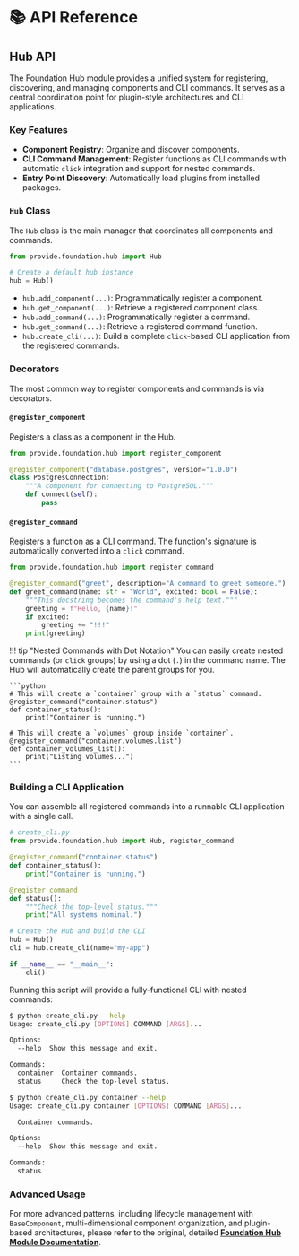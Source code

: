 # 📚 API Reference

## Hub API

The Foundation Hub module provides a unified system for registering, discovering, and managing components and CLI commands. It serves as a central coordination point for plugin-style architectures and CLI applications.

### Key Features

- **Component Registry**: Organize and discover components.
- **CLI Command Management**: Register functions as CLI commands with automatic `click` integration and support for nested commands.
- **Entry Point Discovery**: Automatically load plugins from installed packages.

### `Hub` Class

The `Hub` class is the main manager that coordinates all components and commands.

```python
from provide.foundation.hub import Hub

# Create a default hub instance
hub = Hub()
```

*   `hub.add_component(...)`: Programmatically register a component.
*   `hub.get_component(...)`: Retrieve a registered component class.
*   `hub.add_command(...)`: Programmatically register a command.
*   `hub.get_command(...)`: Retrieve a registered command function.
*   `hub.create_cli(...)`: Build a complete `click`-based CLI application from the registered commands.

### Decorators

The most common way to register components and commands is via decorators.

#### `@register_component`

Registers a class as a component in the Hub.

```python
from provide.foundation.hub import register_component

@register_component("database.postgres", version="1.0.0")
class PostgresConnection:
    """A component for connecting to PostgreSQL."""
    def connect(self):
        pass
```

#### `@register_command`

Registers a function as a CLI command. The function's signature is automatically converted into a `click` command.

```python
from provide.foundation.hub import register_command

@register_command("greet", description="A command to greet someone.")
def greet_command(name: str = "World", excited: bool = False):
    """This docstring becomes the command's help text."""
    greeting = f"Hello, {name}!"
    if excited:
        greeting += "!!!"
    print(greeting)
```

!!! tip "Nested Commands with Dot Notation"
    You can easily create nested commands (or `click` groups) by using a dot (`.`) in the command name. The Hub will automatically create the parent groups for you.

    ```python
    # This will create a `container` group with a `status` command.
    @register_command("container.status")
    def container_status():
        print("Container is running.")

    # This will create a `volumes` group inside `container`.
    @register_command("container.volumes.list")
    def container_volumes_list():
        print("Listing volumes...")
    ```

### Building a CLI Application

You can assemble all registered commands into a runnable CLI application with a single call.

```python
# create_cli.py
from provide.foundation.hub import Hub, register_command

@register_command("container.status")
def container_status():
    print("Container is running.")

@register_command
def status():
    """Check the top-level status."""
    print("All systems nominal.")

# Create the Hub and build the CLI
hub = Hub()
cli = hub.create_cli(name="my-app")

if __name__ == "__main__":
    cli()
```

Running this script will provide a fully-functional CLI with nested commands:

```bash
$ python create_cli.py --help
Usage: create_cli.py [OPTIONS] COMMAND [ARGS]...

Options:
  --help  Show this message and exit.

Commands:
  container  Container commands.
  status     Check the top-level status.

$ python create_cli.py container --help
Usage: create_cli.py container [OPTIONS] COMMAND [ARGS]...

  Container commands.

Options:
  --help  Show this message and exit.

Commands:
  status
```

### Advanced Usage

For more advanced patterns, including lifecycle management with `BaseComponent`, multi-dimensional component organization, and plugin-based architectures, please refer to the original, detailed [**Foundation Hub Module Documentation**](../HUB.md).